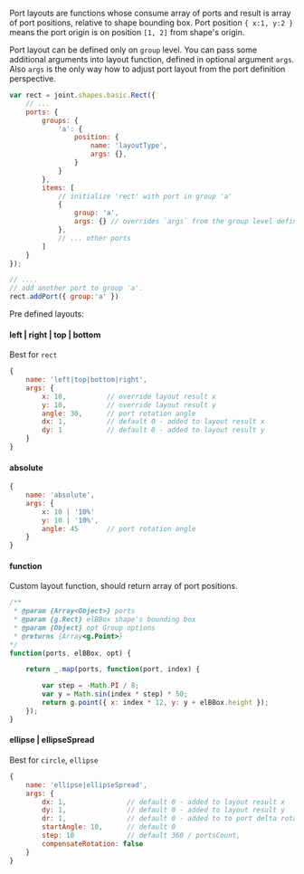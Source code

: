 
Port layouts are functions whose consume array of ports and result is array of port positions, relative to shape bounding box. Port position `{ x:1, y:2 }` means the port origin is on position `[1, 2]` from shape's origin.

Port layout can be defined only on `group` level. You can pass some additional arguments into layout function, defined in optional argument `args`. Also `args` is the only way how to adjust port layout from the port definition perspective.

```javascript
var rect = joint.shapes.basic.Rect({
    // ...
    ports: {
        groups: {
            'a': {
                position: {
                    name: 'layoutType',
                    args: {},
                }
            }
        },
        items: [
            // initialize 'rect' with port in group 'a'
            {
                group: 'a',
                args: {} // overrides `args` from the group level definition. `layoutType` cannot be overidden from here.
            },
            // ... other ports
        ]
    }
});

// ....
// add another port to group 'a'.
rect.addPort({ group:'a' })

```

Pre defined layouts:

#### left | right | top | bottom

Best for `rect`

```javascript
{
    name: 'left|top|bottom|right',
    args: {
        x: 10,          // override layout result x
        y: 10,          // override layout result y
        angle: 30,      // port rotation angle
        dx: 1,          // default 0 - added to layout result x
        dy: 1           // default 0 - added to layout result y
    }
}

```

#### absolute

```javascript
{
    name: 'absolute',
    args: {
        x: 10 | '10%'
        y: 10 | '10%',
        angle: 45       // port rotation angle
    }
}

```

#### function

Custom layout function, should return array of port positions.

```javascript
/**
 * @param {Array<Object>} ports
 * @param {g.Rect} elBBox shape's bounding box
 * @param {Object} opt Group options
 * @returns {Array<g.Point>}
*/
function(ports, elBBox, opt) {

    return _.map(ports, function(port, index) {

        var step = -Math.PI / 8;
        var y = Math.sin(index * step) * 50;
        return g.point({ x: index * 12, y: y + elBBox.height });
    });
}

```

#### ellipse | ellipseSpread

Best for `circle`, `ellipse`

```javascript
{
    name: 'ellipse|ellipseSpread',
    args: {
        dx: 1,               // default 0 - added to layout result x
        dy: 1,               // default 0 - added to layout result y
        dr: 1,               // default 0 - added to to port delta rotation
        startAngle: 10,      // default 0
        step: 10             // default 360 / portsCount,
        compensateRotation: false
    }
}
```

